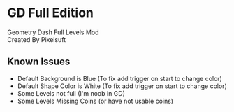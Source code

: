 # GD Full Edition
Geometry Dash Full Levels Mod <br />
Created By Pixelsuft

## Known Issues
 - Default Background is Blue (To fix add trigger on start to change color)
 - Default Shape Color is White (To fix add trigger on start to change color)
 - Some Levels not full (I'm noob in GD)
 - Some Levels Missing Coins (or have not usable coins)

